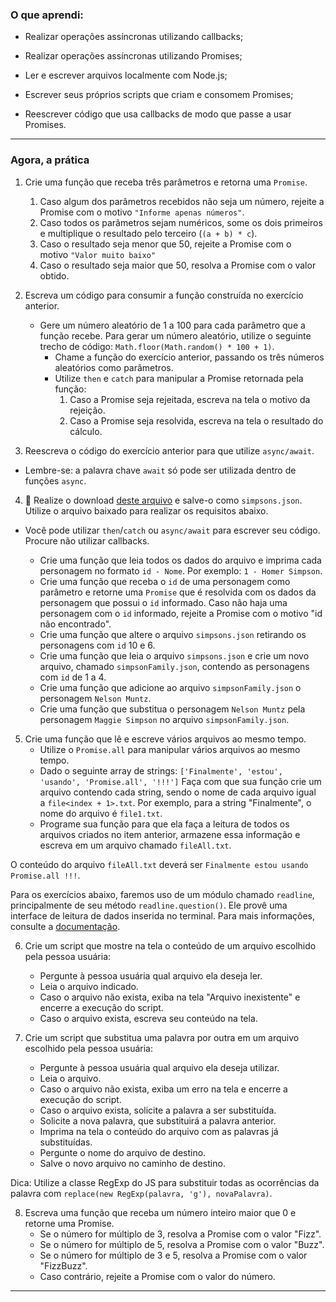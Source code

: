 ### O que aprendi:

- Realizar operações assíncronas utilizando callbacks;

- Realizar operações assíncronas utilizando Promises;

- Ler e escrever arquivos localmente com Node.js;

- Escrever seus próprios scripts que criam e consomem Promises;

- Reescrever código que usa callbacks de modo que passe a usar Promises.

---

### Agora, a prática

> 

1. Crie uma função que receba três parâmetros e retorna uma `Promise`.
   
   1. Caso algum dos parâmetros recebidos não seja um número, rejeite a Promise com o motivo `"Informe apenas números"`.
   2. Caso todos os parâmetros sejam numéricos, some os dois primeiros e multiplique o resultado pelo terceiro (`(a + b) * c`).
   3. Caso o resultado seja menor que 50, rejeite a Promise com o motivo `"Valor muito baixo"`
   4. Caso o resultado seja maior que 50, resolva a Promise com o valor obtido.

2. Escreva um código para consumir a função construída no exercício anterior.
   
   - Gere um número aleatório de 1 a 100 para cada parâmetro que a função recebe. Para gerar um número aleatório, utilize o seguinte trecho de código: `Math.floor(Math.random() * 100 + 1)`.
     - Chame a função do exercício anterior, passando os três números aleatórios como parâmetros.
     - Utilize `then` e `catch` para manipular a Promise retornada pela função:
       1. Caso a Promise seja rejeitada, escreva na tela o motivo da rejeição.
       2. Caso a Promise seja resolvida, escreva na tela o resultado do cálculo.

3. Reescreva o código do exercício anterior para que utilize `async/await`.
- Lembre-se: a palavra chave `await` só pode ser utilizada dentro de funções `async`.
4. 🚀 Realize o download [deste arquivo](https://assets.app.betrybe.com/back-end/nodejs/async-flow/simpsons-94f8eb570f2ea830462ee2375ded177b.json) e salve-o como `simpsons.json`. Utilize o arquivo baixado para realizar os requisitos abaixo.
- Você pode utilizar `then`/`catch` ou `async/await` para escrever seu código. Procure não utilizar callbacks.
  
  - Crie uma função que leia todos os dados do arquivo e imprima cada personagem no formato `id - Nome`. Por exemplo: `1 - Homer Simpson`.
  - Crie uma função que receba o `id` de uma personagem como parâmetro e retorne uma `Promise` que é resolvida com os dados da personagem que possui o `id` informado. Caso não haja uma personagem com o `id` informado, rejeite a Promise com o motivo "id não encontrado".
  - Crie uma função que altere o arquivo `simpsons.json` retirando os personagens com `id` 10 e 6.
  - Crie uma função que leia o arquivo `simpsons.json` e crie um novo arquivo, chamado `simpsonFamily.json`, contendo as personagens com `id` de 1 a 4.
  - Crie uma função que adicione ao arquivo `simpsonFamily.json` o personagem `Nelson Muntz`.
  - Crie uma função que substitua o personagem `Nelson Muntz` pela personagem `Maggie Simpson` no arquivo `simpsonFamily.json`.
5. Crie uma função que lê e escreve vários arquivos ao mesmo tempo.
   - Utilize o `Promise.all` para manipular vários arquivos ao mesmo tempo.
   - Dado o seguinte array de strings: `['Finalmente', 'estou', 'usando', 'Promise.all', '!!!']` Faça com que sua função crie um arquivo contendo cada string, sendo o nome de cada arquivo igual a `file<index + 1>.txt`. Por exemplo, para a string "Finalmente", o nome do arquivo é `file1.txt`.
   - Programe sua função para que ela faça a leitura de todos os arquivos criados no item anterior, armazene essa informação e escreva em um arquivo chamado `fileAll.txt`.

O conteúdo do arquivo `fileAll.txt` deverá ser `Finalmente estou usando Promise.all !!!`.

Para os exercícios abaixo, faremos uso de um módulo chamado `readline`, principalmente de seu método `readline.question()`. Ele provê uma interface de leitura de dados inserida no terminal. Para mais informações, consulte a [documentação](https://nodejs.org/api/readline.html).

6. Crie um script que mostre na tela o conteúdo de um arquivo escolhido pela pessoa usuária:
   
   - Pergunte à pessoa usuária qual arquivo ela deseja ler.
   - Leia o arquivo indicado.
   - Caso o arquivo não exista, exiba na tela "Arquivo inexistente" e encerre a execução do script.
   - Caso o arquivo exista, escreva seu conteúdo na tela.

7. Crie um script que substitua uma palavra por outra em um arquivo escolhido pela pessoa usuária:
   
   - Pergunte à pessoa usuária qual arquivo ela deseja utilizar.
   - Leia o arquivo.
   - Caso o arquivo não exista, exiba um erro na tela e encerre a execução do script.
   - Caso o arquivo exista, solicite a palavra a ser substituída.
   - Solicite a nova palavra, que substituirá a palavra anterior.
   - Imprima na tela o conteúdo do arquivo com as palavras já substituídas.
   - Pergunte o nome do arquivo de destino.
   - Salve o novo arquivo no caminho de destino.

Dica: Utilize a classe RegExp do JS para substituir todas as ocorrências da palavra com `replace(new RegExp(palavra, 'g'), novaPalavra)`.

8. Escreva uma função que receba um número inteiro maior que 0 e retorne uma Promise.
   - Se o número for múltiplo de 3, resolva a Promise com o valor "Fizz".
   - Se o número for múltiplo de 5, resolva a Promise com o valor "Buzz".
   - Se o número for múltiplo de 3 e 5, resolva a Promise com o valor "FizzBuzz".
   - Caso contrário, rejeite a Promise com o valor do número.

---
